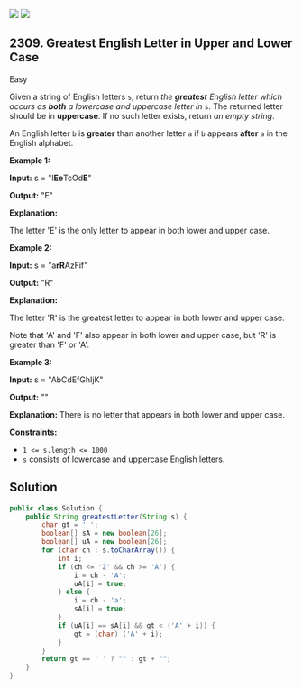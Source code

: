 [![](https://img.shields.io/github/stars/javadev/LeetCode-in-Java?label=Stars&style=flat-square)](https://github.com/javadev/LeetCode-in-Java)
[![](https://img.shields.io/github/forks/javadev/LeetCode-in-Java?label=Fork%20me%20on%20GitHub%20&style=flat-square)](https://github.com/javadev/LeetCode-in-Java/fork)

## 2309\. Greatest English Letter in Upper and Lower Case

Easy

Given a string of English letters `s`, return _the **greatest** English letter which occurs as **both** a lowercase and uppercase letter in_ `s`. The returned letter should be in **uppercase**. If no such letter exists, return _an empty string_.

An English letter `b` is **greater** than another letter `a` if `b` appears **after** `a` in the English alphabet.

**Example 1:**

**Input:** s = "l**Ee**TcOd**E**"

**Output:** "E"

**Explanation:**

The letter 'E' is the only letter to appear in both lower and upper case.

**Example 2:**

**Input:** s = "a**rR**AzFif"

**Output:** "R"

**Explanation:**

The letter 'R' is the greatest letter to appear in both lower and upper case.

Note that 'A' and 'F' also appear in both lower and upper case, but 'R' is greater than 'F' or 'A'.

**Example 3:**

**Input:** s = "AbCdEfGhIjK"

**Output:** ""

**Explanation:** There is no letter that appears in both lower and upper case. 

**Constraints:**

*   `1 <= s.length <= 1000`
*   `s` consists of lowercase and uppercase English letters.

## Solution

```java
public class Solution {
    public String greatestLetter(String s) {
        char gt = ' ';
        boolean[] sA = new boolean[26];
        boolean[] uA = new boolean[26];
        for (char ch : s.toCharArray()) {
            int i;
            if (ch <= 'Z' && ch >= 'A') {
                i = ch - 'A';
                uA[i] = true;
            } else {
                i = ch - 'a';
                sA[i] = true;
            }
            if (uA[i] == sA[i] && gt < ('A' + i)) {
                gt = (char) ('A' + i);
            }
        }
        return gt == ' ' ? "" : gt + "";
    }
}
```